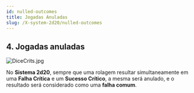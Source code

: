 ```yaml
---
id: nulled-outcomes
title: Jogadas Anuladas
slug: /X-system-2d20/nulled-outcomes
---
```


## 4. Jogadas anuladas

![DiceCrits.jpg](https://s3.us-west-2.amazonaws.com/fabulas-e-goblins-book/%5Cvscode%5Cd5f95bef-4d5d-4f53-9692-90782a724483.jpg)

No **Sistema 2d20**, sempre que uma rolagem resultar simultaneamente em uma **Falha Crítica** e um **Sucesso Crítico**, a mesma será anulado, e o resultado será considerado como uma **falha comum**.
